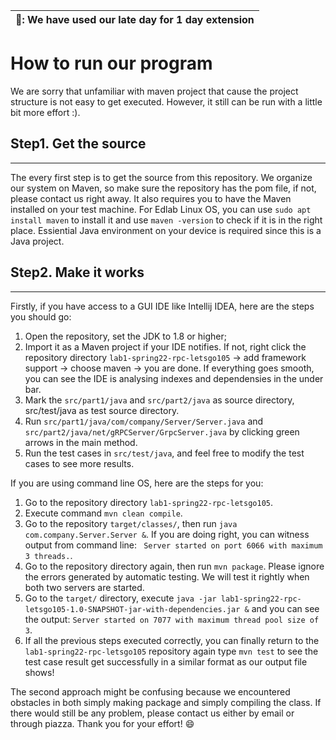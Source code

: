 | 📢:  We have used our late day for 1 day extension|
|-----------------------------------------|
# How to run our program
We are sorry that unfamiliar with maven project that cause the project structure is not easy to get executed. However, it still can be run with a little bit more effort :).
## Step1. Get the source
---
The every first step is to get the source from this repository. We organize our system on Maven, so make sure the repository has the pom file, if not, please contact us right away. It also requires you to have the Maven installed on your test machine. For Edlab Linux OS, you can use 
```sudo apt install maven``` to install it and use ```maven -version``` to check if it is in the right place. Essiential Java environment on your device is required since this is a Java project.
## Step2. Make it works
---
Firstly, if you have access to a GUI IDE like Intellij IDEA, here are the steps you should go:
1. Open the repository, set the JDK to 1.8 or higher;
2. Import it as a Maven project if your IDE notifies. If not, right click the repository directory ```lab1-spring22-rpc-letsgo105``` -> add framework support -> choose maven -> you are done. If everything goes smooth, you can see the IDE is analysing indexes and dependensies in the under bar.
3. Mark the ```src/part1/java``` and ```src/part2/java``` as source directory, src/test/java as test source directory.
4. Run ```src/part1/java/com/company/Server/Server.java``` and ```src/part2/java/net/gRPCServer/GrpcServer.java``` by clicking green arrows in the main method.
5. Run the test cases in ```src/test/java```, and feel free to modify the test cases to see more results.

If you are using command line OS, here are the steps for you:
1. Go to the repository directory ```lab1-spring22-rpc-letsgo105```.
2. Execute command ```mvn clean compile```.
3. Go to the repository ```target/classes/```, then run ```java com.company.Server.Server &```. If you are doing right, you can witness output from command line: ``` Server started on port 6066 with maximum 3 threads.```.
4. Go to the repository directory again, then run ```mvn package```. Please ignore the errors generated by automatic testing. We will test it rightly when both two servers are started.
5. Go to the ```target/``` directory, execute ```java -jar lab1-spring22-rpc-letsgo105-1.0-SNAPSHOT-jar-with-dependencies.jar &``` and you can see the output: ```Server started on 7077 with maximum thread pool size of 3```.
6. If all the previous steps executed correctly, you can finally return to the ```lab1-spring22-rpc-letsgo105``` repository again type ```mvn test``` to see the test case result get successfully in a similar format as our output file shows!

The second approach might be confusing because we encountered obstacles in both simply making package and simply compiling the class. If there would still be any problem, please contact us either by email or through piazza. Thank you for your effort!
:smile:
 
